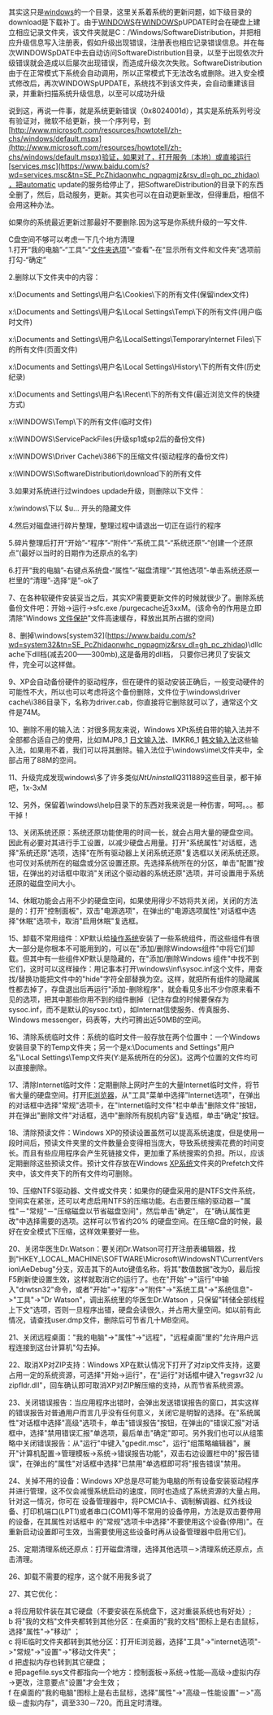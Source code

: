 其实这只是[windows](https://www.baidu.com/s?wd=windows&tn=SE_PcZhidaonwhc_ngpagmjz&rsv_dl=gh_pc_zhidao)的一个目录，这里关系着系统的更新问题，如下级目录的download是下载补丁。由于[WINDOWS](https://www.baidu.com/s?wd=WINDOWS&tn=SE_PcZhidaonwhc_ngpagmjz&rsv_dl=gh_pc_zhidao)在[WINDOWS](https://www.baidu.com/s?wd=WINDOWS&tn=SE_PcZhidaonwhc_ngpagmjz&rsv_dl=gh_pc_zhidao)pUPDATE时会在硬盘上建立相应记录文件夹，该文件夹就是C：/Windows/SoftwareDistribution，并把相应升级信息写入注册表，假如升级出现错误，注册表也相应记录错误信息。并在每次WINDOWSpDATE中去自动访问SoftwareDistribution目录，以至于出现依次升级错误就会造成以后屡次出现错误，而造成升级次次失败。SoftwareDistribution由于在正常模式下系统会自动调用，所以正常模式下无法改名或删除。进入安全模式修改后，再次WINDOWSpUPDATE，系统找不到该文件夹，会自动重建该目录，并重新扫描系统升级信息，以至可以成功升级  
  
说到这，再说一件事，就是系统更新错误（0x8024001d），其实是系统系列号没有验证对，微软不给更新，换一个序列号，到[http://www.microsoft.com/resources/howtotell/zh-chs/windows/default.mspx](http://www.microsoft.com/resources/howtotell/zh-chs/windows/default.mspx)验证，如果对了，打开服务（本地）或直接运行[services.msc](https://www.baidu.com/s?wd=services.msc&tn=SE_PcZhidaonwhc_ngpagmjz&rsv_dl=gh_pc_zhidao)，把automatic update的服务给停止了，把SoftwareDistribution的目录下的东西全删了，然后，启动服务，更新。其实也可以在自动更新里改，但得重启，相信不会用这种办法。  
  
如果你的系统最近更新过那最好不要删除.因为这写是你系统升级的一写文件.  
  
C盘空间不够可以考虑一下几个地方清理  
1.打开“我的电脑”-“工具”-“[文件夹选项](https://www.baidu.com/s?wd=%E6%96%87%E4%BB%B6%E5%A4%B9%E9%80%89%E9%A1%B9&tn=SE_PcZhidaonwhc_ngpagmjz&rsv_dl=gh_pc_zhidao)”-“查看”-在“显示所有文件和文件夹”选项前打勾-“确定”  
  
2.删除以下文件夹中的内容：  
  
x:\\Documents and Settings\\用户名\\Cookies\\下的所有文件(保留index文件)  
  
x:\\Documents and Settings\\用户名\\Local Settings\\Temp\\下的所有文件(用户临时文件)  
  
x:\\Documents and Settings\\用户名\\LocalSettings\\TemporaryInternet Files\\下的所有文件(页面文件)  
  
x:\\Documents and Settings\\用户名\\Local Settings\\History\\下的所有文件(历史纪录)  
  
x:\\Documents and Settings\\用户名\\Recent\\下的所有文件(最近浏览文件的快捷方式)  
  
x:\\WINDOWS\\Temp\\下的所有文件(临时文件)  
  
x:\\WINDOWS\\ServicePackFiles(升级sp1或sp2后的备份文件)  
  
x:\\WINDOWS\\Driver Cache\\i386下的压缩文件(驱动程序的备份文件)  
  
x:\\WINDOWS\\SoftwareDistribution\\download下的所有文件  
  
3.如果对系统进行过windoes updade升级，则删除以下文件：  
  
x:\\windows\\下以 $u... 开头的隐藏文件  
  
4.然后对磁盘进行碎片整理，整理过程中请退出一切正在运行的程序  
  
5.碎片整理后打开“开始”-“程序”-“附件”-“系统工具”-“系统还原”-“创建一个还原点”(最好以当时的日期作为还原点的名字)  
  
6.打开“我的电脑”-右键点系统盘-“属性”-“磁盘清理”-“其他选项”-单击系统还原一栏里的“清理”-选择“是”-ok了  
  
7、在各种软硬件安装妥当之后，其实XP需要更新文件的时候就很少了。删除系统备份文件吧：开始→运行→sfc.exe /purgecache近3xxM。(该命令的作用是立即清除"Windows [文件保护](https://www.baidu.com/s?wd=%E6%96%87%E4%BB%B6%E4%BF%9D%E6%8A%A4&tn=SE_PcZhidaonwhc_ngpagmjz&rsv_dl=gh_pc_zhidao)"文件高速缓存，释放出其所占据的空间)  
  
8、删掉\\windows\[system32](https://www.baidu.com/s?wd=system32&tn=SE_PcZhidaonwhc_ngpagmjz&rsv_dl=gh_pc_zhidao)\\dllcache下dll档(减去200——300mb),这是备用的dll档， 只要你已拷贝了安装文件，完全可以这样做。  
  
9、XP会自动备份硬件的驱动程序，但在硬件的驱动安装正确后，一般变动硬件的可能性不大，所以也可以考虑将这个备份删除，文件位于\\windows\\driver cache\\i386目录下，名称为driver.cab，你直接将它删除就可以了，通常这个文件是74M。  
  
10、删除不用的输入法：对很多网友来说，Windows XPt系统自带的输入法并不全部都合适自己的使用，比如IMJP8_1 [日文输入法](https://www.baidu.com/s?wd=%E6%97%A5%E6%96%87%E8%BE%93%E5%85%A5%E6%B3%95&tn=SE_PcZhidaonwhc_ngpagmjz&rsv_dl=gh_pc_zhidao)、IMKR6_1 [韩文输入法](https://www.baidu.com/s?wd=%E9%9F%A9%E6%96%87%E8%BE%93%E5%85%A5%E6%B3%95&tn=SE_PcZhidaonwhc_ngpagmjz&rsv_dl=gh_pc_zhidao)这些输入法，如果用不着，我们可以将其删除。输入法位于\\windows\\ime\\文件夹中，全部占用了88M的空间。  
  
11、升级完成发现windows\\多了许多类似$NtUninstallQ311889$这些目录，都干掉吧，1x-3xM  
  
12、另外，保留着\\windows\\help目录下的东西对我来说是一种伤害，呵呵。。。都干掉！  
  
13、关闭系统还原：系统还原功能使用的时间一长，就会占用大量的硬盘空间。因此有必要对其进行手工设置，以减少硬盘占用量。打开"系统属性"对话框，选择"系统还原"选项，选择"在所有驱动器上关闭系统还原"复选框以关闭系统还原。也可仅对系统所在的磁盘或分区设置还原。先选择系统所在的分区，单击"配置"按钮，在弹出的对话框中取消"关闭这个驱动器的系统还原"选项，并可设置用于系统还原的磁盘空间大小。  
  
14、休眠功能会占用不少的硬盘空间，如果使用得少不妨将共关闭，关闭的方法是的：打开"控制面板"，双击"电源选项"，在弹出的"电源选项属性"对话框中选择"休眠"选项卡，取消"启用休眠"复选框。  
  
15、卸载不常用组件：XP默认给[操作系统](https://www.baidu.com/s?wd=%E6%93%8D%E4%BD%9C%E7%B3%BB%E7%BB%9F&tn=SE_PcZhidaonwhc_ngpagmjz&rsv_dl=gh_pc_zhidao)安装了一些系统组件，而这些组件有很大一部分是你根本不可能用到的，可以在"添加/删除Windows组件"中将它们卸载。但其中有一些组件XP默认是隐藏的，在"添加/删除Windows 组件"中找不到它们，这时可以这样操作：用记事本打开\\windows\\inf\\sysoc.inf这个文件，用查找/替换功能把文件中的"hide"字符全部替换为空。这样，就把所有组件的隐藏属性都去掉了，存盘退出后再运行"添加-删除程序"，就会看见多出不少你原来看不见的选项，把其中那些你用不到的组件删掉（记住存盘的时候要保存为sysoc.inf，而不是默认的sysoc.txt），如Internat信使服务、传真服务、Windows messenger，码表等，大约可腾出近50MB的空间。  
  
16、清除系统临时文件：系统的临时文件一般存放在两个位置中：一个Windows安装目录下的Temp文件夹；另一个是x:\\Documents and Settings"用户名"\\Local Settings\\Temp文件夹(Y:是系统所在的分区)。这两个位置的文件均可以直接删除。  
  
17、清除Internet临时文件：定期删除上网时产生的大量Internet临时文件，将节省大量的硬盘空间。打开[IE浏览器](https://www.baidu.com/s?wd=IE%E6%B5%8F%E8%A7%88%E5%99%A8&tn=SE_PcZhidaonwhc_ngpagmjz&rsv_dl=gh_pc_zhidao)，从"工具"菜单中选择"Internet选项"，在弹出的对话框中选择"常规"选项卡，在"Internet临时文件"栏中单击"删除文件"按钮，并在弹出"删除文件"对话框，选中"删除所有脱机内容"复选框，单击"确定"按钮。  
  
18、清除预读文件：Windows XP的预读设置虽然可以提高系统速度，但是使用一段时间后，预读文件夹里的文件数量会变得相当庞大，导致系统搜索花费的时间变长。而且有些应用程序会产生死链接文件，更加重了系统搜索的负担。所以，应该定期删除这些预读文件。预计文件存放在Windows [XP系统](https://www.baidu.com/s?wd=XP%E7%B3%BB%E7%BB%9F&tn=SE_PcZhidaonwhc_ngpagmjz&rsv_dl=gh_pc_zhidao)文件夹的Prefetch文件夹中，该文件夹下的所有文件均可删除。  
  
19、压缩NTFS驱动器、文件或文件夹：如果你的硬盘采用的是NTFS文件系统，空间实在紧张，还可以考虑启用NTFS的压缩功能。右击要压缩的驱动器－"属性"－"常规"－"压缩磁盘以节省磁盘空间"，然后单击"确定"， 在"确认属性更改"中选择需要的选项。这样可以节省约20% 的硬盘空间。在压缩C盘的时候，最好在安全模式下压缩，这样效果要好一些。  
  
20、关闭华医生Dr.Watson：要关闭Dr.Watson可打开注册表编辑器，找到"HKEY\_LOCAL\_MACHINE\\SOFTWARE\\Microsoft\\WindowsNT\\CurrentVersion\\AeDebug"分支，双击其下的Auto键值名称，将其"数值数据"改为0，最后按F5刷新使设置生效，这样就取消它的运行了。也在"开始"->"运行"中输入"drwtsn32"命令，或者"开始"->"程序"->"附件"->"系统工具"->"系统信息"->"工具"->"Dr Watson"，调出系统里的华医生Dr.Watson ，只保留"转储全部线程上下文"选项，否则一旦程序出错，硬盘会读很久，并占用大量空间。如以前有此情况，请查找user.dmp文件，删除后可节省几十MB空间。  
  
21、关闭远程桌面："我的电脑"->"属性"->"远程"，"远程桌面"里的"允许用户远程连接到这台计算机"勾去掉。  
  
22、取消XP对ZIP支持：Windows XP在默认情况下打开了对zip文件支持，这要占用一定的系统资源，可选择"开始→运行"，在"运行"对话框中键入"regsvr32 /u zipfldr.dll"，回车确认即可取消XP对ZIP解压缩的支持，从而节省系统资源。  
  
23、关闭错误报告：当应用程序出错时，会弹出发送错误报告的窗口，其实这样的错误报告对普通用户而言几乎没有任何意义，关闭它是明智的选择。在"系统属性"对话框中选择"高级"选项卡，单击"错误报告"按钮，在弹出的"错误汇报"对话框中，选择"禁用错误汇报"单选项，最后单击"确定"即可。另外我们也可以从组策略中关闭错误报告：从"运行"中键入"gpedit.msc"，运行"组策略编辑器"，展开"计算机配置→管理模板→系统→错误报告功能"，双击右边设置栏中的"报告错误"，在弹出的"属性"对话框中选择"已禁用"单选框即可将"报告错误"禁用。  
  
24、关掉不用的设备：Windows XP总是尽可能为电脑的所有设备安装驱动程序并进行管理，这不仅会减慢系统启动的速度，同时也造成了系统资源的大量占用。针对这一情况，你可在 设备管理器中，将PCMCIA卡、调制解调器、红外线设备、打印机端口(LPT1)或者串口(COM1)等不常用的设备停用，方法是双击要停用的设备，在其属性对话框中 的"常规"选项卡中选择"不要使用这个设备(停用)"。在重新启动设置即可生效，当需要使用这些设备时再从设备管理器中启用它们。  
  
25、定期清理系统还原点：打开磁盘清理，选择其他选项－>清理系统还原点，点击清理。  
  
26、卸载不需要的程序，这个就不用我多说了  
  
27、其它优化：  
  
a 将应用软件装在其它硬盘（不要安装在系统盘下，这对重装系统也有好处）;  
b 将"我的文档"文件夹都转到其他分区：在桌面的"我的文档"图标上是右击鼠标，选择"属性"->"移动" ；  
c 将IE临时文件夹都转到其他分区：打开IE浏览器，选择"工具"->"internet选项"->"常规"->"设置"->"移动文件夹"；  
d 把虚拟内存也转到其它硬盘；  
e 把pagefile.sys文件都指向一个地方：控制面板→系统→性能—高级→虚拟内存→更改，注意要点"设置"才会生效；  
f 在桌面的"我的电脑"图标上是右击鼠标，选择"属性"->"高级－性能设置"－>"高级－虚拟内存"，调至330－720。而且定时清理。